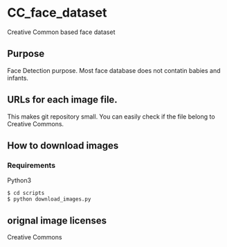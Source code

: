 # CC_face_dataset
Creative Common based face dataset

## Purpose
Face Detection purpose.
Most face database does not contatin babies and infants.

## URLs for each image file.
This makes git repository small.
You can easily check if the file belong to Creative Commons.

## How to download images

### Requirements
Python3

```
$ cd scripts
$ python download_images.py
```

## orignal image licenses
Creative Commons
